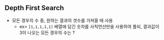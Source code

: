 ## Depth First Search
* 모든 경우의 수 중, 원하는 결과의 갯수를 가져올 때 사용
  * ex> `[1,1,1,1,1]` 배열에 담긴 숫자를 사칙연산만을 사용하여 풀되, 결과값이 3이 나오는 모든 경우의 수는 ?
